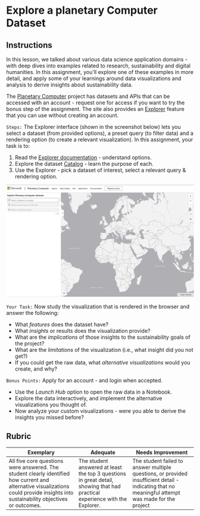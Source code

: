 # Explore a planetary Computer Dataset

## Instructions

In this lesson, we talked about various data science application domains - with deep dives into examples related to research, sustainability and digital humanities. In this assignment, you'll explore one of these examples in more detail, and apply some of your learnings around data visualizations and analysis to derive insights about sustainability data.

The [Planetary Computer](https://planetarycomputer.microsoft.com/) project has datasets and APIs that can be accessed with an account - request one for access if you want to try the bonus step of the assignment. The site also provides an [Explorer](https://planetarycomputer.microsoft.com/explore) feature that you can use without creating an account. 


`Steps:`
The Explorer interface (shown in the screenshot below) lets you select a dataset (from provided options), a preset query (to filter data) and a rendering option (to create a relevant visualization). In this assignment, your task is to:

 1. Read the [Explorer documentation](https://planetarycomputer.microsoft.com/docs/overview/explorer/) - understand options.
 2. Explore the dataset [Catalog](https://planetarycomputer.microsoft.com/catalog) - learn the purpose of each.
 3. Use the Explorer - pick a dataset of interest, select a relevant query & rendering option.


![The Planetary Computer Explorer](images/planetary-computer-explorer.png)

`Your Task:`
Now study the visualization that is rendered in the browser and answer the following:
 * What _features_ does the dataset have?
 * What _insights_ or results does the visualization provide?
 * What are the _implications_ of those insights to the sustainability goals of the project?
 * What are the _limitations_ of the visualization (i.e., what insight did you not get?)
 * If you could get the raw data, what _alternative visualizations_ would you create, and why?

`Bonus Points:`
Apply for an account - and login when accepted.
 * Use the _Launch Hub_ option to open the raw data in a Notebook.
 * Explore the data interactively, and implement the alternative visualizations you thought of.
 * Now analyze your custom visualizations - were you able to derive the insights you missed before?

## Rubric

Exemplary | Adequate | Needs Improvement
--- | --- | -- |
All five core questions were answered. The student clearly identified how current and alternative visualizations could provide insights into sustainability objectives or outcomes.| The student answered at least the top 3 questions in great detail, showing that had practical experience with the Explorer. | The student failed to answer multiple questions, or provided insufficient detail - indicating that no meaningful attempt was made for the project |
